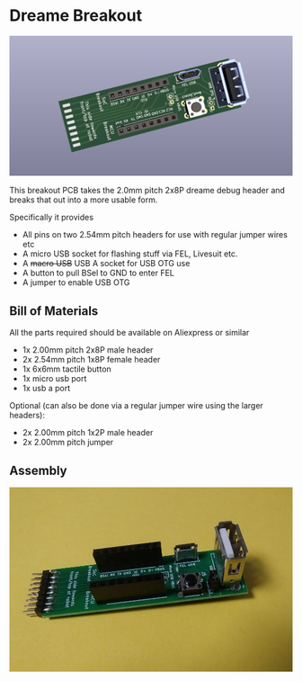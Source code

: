 # Dreame Breakout

[<img src="./img/breakout.png" width=750>](./img/breakout.png)

This breakout PCB takes the 2.0mm pitch 2x8P dreame debug header and breaks that out into a more usable form.

Specifically it provides
- All pins on two 2.54mm pitch headers for use with regular jumper wires etc
- A micro USB socket for flashing stuff via FEL, Livesuit etc.
- A ~~macro USB~~ USB A socket for USB OTG use
- A button to pull BSel to GND to enter FEL
- A jumper to enable USB OTG

## Bill of Materials

All the parts required should be available on Aliexpress or similar

- 1x 2.00mm pitch 2x8P male header
- 2x 2.54mm pitch 1x8P female header
- 1x 6x6mm tactile button
- 1x micro usb port
- 1x usb a port

Optional (can also be done via a regular jumper wire using the larger headers):
- 2x 2.00mm pitch 1x2P male header
- 2x 2.00mm pitch jumper


## Assembly

[<img src="./img/breakout_assembly.jpg" width=750>](./img/breakout_assembly.jpg)